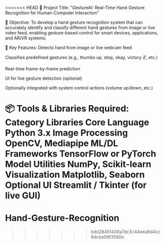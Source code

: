 <<<<<<< HEAD
🧠 Project Title:
"GestureAI: Real-Time Hand Gesture Recognition for Human-Computer Interaction"

🎯 Objective:
To develop a hand gesture recognition system that can accurately identify and classify different hand gestures from image or live video feed, enabling gesture-based control for smart devices, applications, and AR/VR systems.

🧩 Key Features:
Detects hand from image or live webcam feed

Classifies predefined gestures (e.g., thumbs up, stop, okay, victory ✌️, etc.)

Real-time frame-by-frame prediction

UI for live gesture detection (optional)

Optionally integrated with system control actions (volume up/down, etc.)

📦 Tools & Libraries Required:
Category	Libraries
Core Language	Python 3.x
Image Processing	OpenCV, Mediapipe
ML/DL Frameworks	TensorFlow or PyTorch
Model Utilities	NumPy, Scikit-learn
Visualization	Matplotlib, Seaborn
Optional UI	Streamlit / Tkinter (for live GUI)
=======
# Hand-Gesture-Recognition
>>>>>>> bdd28451439a7dc3c44eea8d4cc8dcbe08f3560e
